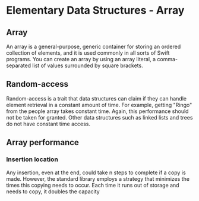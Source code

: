 # Elementary Data Structures - Array

## Array
An array is a general-purpose, generic container for storing an ordered collection of elements, and it is used commonly in all sorts of Swift programs. You can create an array by using an array literal, a comma-separated list of values surrounded by square brackets.

## Random-access
Random-access is a trait that data structures can claim if they can handle element retrieval in a constant amount of time. For example, getting "Ringo" from the people array takes constant time. Again, this performance should not be taken for granted. Other data structures such as linked lists and trees do not have constant time access.

## Array performance
### Insertion location
Any insertion, even at the end, could take n steps to complete if a copy is made. However, the standard library employs a strategy that minimizes the times this copying needs to occur. Each time it runs out of storage and needs to copy, it doubles the capacity



